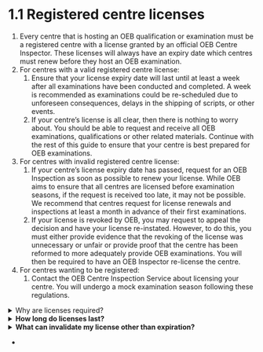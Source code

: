 # 1.1 Registered centre licenses

1. Every centre that is hosting an OEB qualification or examination must be a registered centre with a license granted by an official OEB Centre Inspector. These licenses will always have an expiry date which centres must renew before they host an OEB examination.&#x20;
2. For centres with a valid registered centre license:&#x20;
   1. Ensure that your license expiry date will last until at least a week after all examinations have been conducted and completed. A week is recommended as examinations could be re-scheduled due to unforeseen consequences, delays in the shipping of scripts, or other events.&#x20;
   2. If your centre’s license is all clear, then there is nothing to worry about. You should be able to request and receive all OEB examinations, qualifications or other related materials. Continue with the rest of this guide to ensure that your centre is best prepared for OEB examinations.&#x20;
3. For centres with invalid registered centre license:&#x20;
   1. If your centre’s license expiry date has passed, request for an OEB Inspection as soon as possible to renew your license. While OEB aims to ensure that all centres are licensed before examination seasons, if the request is received too late, it may not be possible. We recommend that centres request for license renewals and inspections at least a month in advance of their first examinations.&#x20;
   2. If your license is revoked by OEB, you may request to appeal the decision and have your license re-instated. However, to do this, you must either provide evidence that the revoking of the license was unnecessary or unfair or provide proof that the centre has been reformed to more adequately provide OEB examinations. You will then be required to have an OEB Inspector re-license the centre.&#x20;
4. For centres wanting to be registered:&#x20;
   1. Contact the OEB Centre Inspection Service about licensing your centre. You will undergo a mock examination season following these regulations.&#x20;

<details>

<summary>Why are licenses required?</summary>

Licenses are always required as they allow a centre to be authorised for the receiving and shipping of OEB examination materials and scripts. Furthermore, a license is required so that your centre may receive an OEB Centre Number for candidates to fill out for all examinations. Scripts received from centres without an OEB License will be discarded and left unmarked, with all candidates receiving disqualification and the centre not being able to host OEB examinations for a minimum of one year.&#x20;

</details>

<details>

<summary><strong>How long do licenses last?</strong> </summary>

The average centre license usually only lasts 2 to 3 years. The renewal of licenses reset this every time the renewed license comes into effect. You may request to OEB to extend the centre license expiry date if your centre demonstrates consistent upholding of regulations and other procedures. The longest a license can last is up to 4 years.&#x20;

</details>

<details>

<summary><strong>What can invalidate my license other than expiration?</strong> </summary>

OEB will always provide centres with reasoning and reports of what caused the invalidation of their license. Some reasons include, but are not limited to:&#x20;

* Failing an Inspection or failing a sample Inspection&#x20;

- Not adequately storing question paper and question paper packets&#x20;

* Any attempt at coverup of maladministration&#x20;

- Etc.&#x20;

</details>

*
